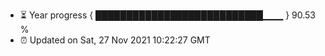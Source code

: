 - ⏳ Year progress { ███████████████████████████▁▁▁ } 90.53 %
- ⏰ Updated on Sat, 27 Nov 2021 10:22:27 GMT

